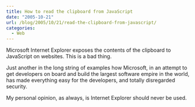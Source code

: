```yaml
---
title: How to read the clipboard from JavaScript
date: "2005-10-21"
url: /blog/2005/10/21/read-the-clipboard-from-javascript/
categories:
  - Web
---
```

Microsoft Internet Explorer exposes the contents of the clipboard to JavaScript on websites. This is a bad thing.

Just another in the long string of examples how Microsoft, in an attempt to get
developers on board and build the largest software empire in the world, has made
everything easy for the developers, and totally disregarded security.

My personal opinion, as always, is Internet Explorer should never be used.



